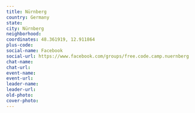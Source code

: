 ```yaml
---
title: Nürnberg
country: Germany
state: 
city: Nürnberg
neighborhood: 
coordinates: 48.361919, 12.911864
plus-code:
social-name: Facebook
social-url: https://www.facebook.com/groups/free.code.camp.nuernberg
chat-name:
chat-url:
event-name:
event-url:
leader-name:
leader-url:
old-photo: 
cover-photo:
---
```


